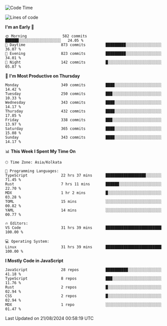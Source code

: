 <!--START_SECTION:waka-->
![Code Time](http://img.shields.io/badge/Code%20Time-1%2C162%20hrs%2026%20mins-blue)

![Lines of code](https://img.shields.io/badge/From%20Hello%20World%20I%27ve%20Written-1.9%20million%20lines%20of%20code-blue)

**I'm an Early 🐤** 

```text
🌞 Morning                582 commits         ██████░░░░░░░░░░░░░░░░░░░   24.05 % 
🌆 Daytime                873 commits         █████████░░░░░░░░░░░░░░░░   36.07 % 
🌃 Evening                823 commits         █████████░░░░░░░░░░░░░░░░   34.01 % 
🌙 Night                  142 commits         █░░░░░░░░░░░░░░░░░░░░░░░░   05.87 % 
```
📅 **I'm Most Productive on Thursday** 

```text
Monday                   349 commits         ████░░░░░░░░░░░░░░░░░░░░░   14.42 % 
Tuesday                  250 commits         ███░░░░░░░░░░░░░░░░░░░░░░   10.33 % 
Wednesday                343 commits         ████░░░░░░░░░░░░░░░░░░░░░   14.17 % 
Thursday                 432 commits         ████░░░░░░░░░░░░░░░░░░░░░   17.85 % 
Friday                   338 commits         ███░░░░░░░░░░░░░░░░░░░░░░   13.97 % 
Saturday                 365 commits         ████░░░░░░░░░░░░░░░░░░░░░   15.08 % 
Sunday                   343 commits         ████░░░░░░░░░░░░░░░░░░░░░   14.17 % 
```


📊 **This Week I Spent My Time On** 

```text
🕑︎ Time Zone: Asia/Kolkata

💬 Programming Languages: 
TypeScript               22 hrs 37 mins      ██████████████████░░░░░░░   71.45 % 
Rust                     7 hrs 11 mins       ██████░░░░░░░░░░░░░░░░░░░   22.70 % 
MDX                      1 hr 2 mins         █░░░░░░░░░░░░░░░░░░░░░░░░   03.28 % 
TOML                     15 mins             ░░░░░░░░░░░░░░░░░░░░░░░░░   00.82 % 
YAML                     14 mins             ░░░░░░░░░░░░░░░░░░░░░░░░░   00.77 % 

🔥 Editors: 
VS Code                  31 hrs 39 mins      █████████████████████████   100.00 % 

💻 Operating System: 
Linux                    31 hrs 39 mins      █████████████████████████   100.00 % 
```

**I Mostly Code in JavaScript** 

```text
JavaScript               28 repos            ██████████░░░░░░░░░░░░░░░   41.18 % 
TypeScript               8 repos             ███░░░░░░░░░░░░░░░░░░░░░░   11.76 % 
Rust                     2 repos             █░░░░░░░░░░░░░░░░░░░░░░░░   02.94 % 
CSS                      2 repos             █░░░░░░░░░░░░░░░░░░░░░░░░   02.94 % 
MDX                      1 repo              ░░░░░░░░░░░░░░░░░░░░░░░░░   01.47 % 
```




 Last Updated on 21/08/2024 00:58:19 UTC
<!--END_SECTION:waka-->
<!--
**bhishekprajapati/bhishekprajapati** is a ✨ _special_ ✨ repository because its `README.md` (this file) appears on your GitHub profile.

Here are some ideas to get you started:

- 🔭 I’m currently working on ...
- 🌱 I’m currently learning ...
- 👯 I’m looking to collaborate on ...
- 🤔 I’m looking for help with ...
- 💬 Ask me about ...
- 📫 How to reach me: ...
- 😄 Pronouns: ...
- ⚡ Fun fact: ...
-->
